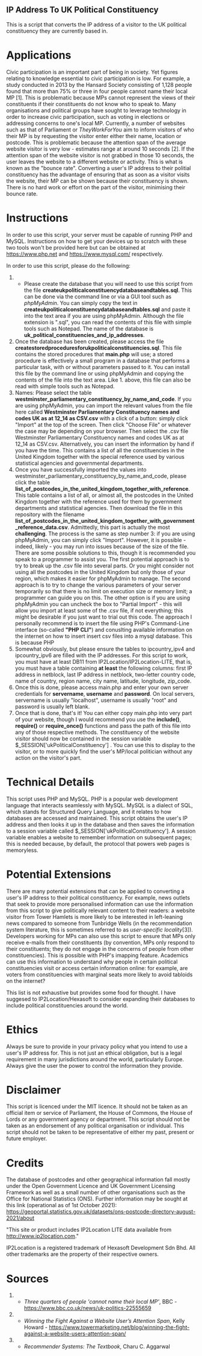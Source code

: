 ## IP Address To UK Political Constituency
This is a script that converts the IP address of a visitor to the UK political constituency they are currently based in. 

# Applications
Civic participation is an important part of being in society. Yet figures relating to knowledge essential to civic participation is low. For example, a study conducted in 2013 by the Hansard Society consisting of 1,128 people found that more than 75% or three in four people cannot name their local MP [1]. This is problematic because MPs cannot represent the views of their constituents if their constituents do not know who to speak to. Many organisations and political groups have sought to leverage technology in order to increase civic participation, such as voting in elections or addressing concerns to one's local MP. Currently, a number of websites such as that of Parliament or *TheyWorkForYou* aim to inform visitors of who their MP is by requesting the visitor enter either their name, location or postcode. This is problematic because the attention span of the average website visitor is very low - estimates range at around 10 seconds [2]. If the attention span of the website visitor is not grabbed in those 10 seconds, the user leaves the website to a different website or activity. This is what is known as the "bounce rate". Converting a user's IP address to their politial constituency has the advantage of ensuring that as soon as a visitor visits the website, their MP can be shown because their constituency is shown. There is no hard work or effort on the part of the visitor, minimising their bounce rate. 

# Instructions
In order to use this script, your server must be capable of running PHP and MySQL. Instructions on how to get your devices up to scratch with these two tools won't be provided here but can be obtained at https://www.php.net and https://www.mysql.com/ respectively.

In order to use this script, please do the following:
1. - Please create the database that you will need to use this script from the file **createukpoliticalconstituencydatabaseandtables.sql**. This can be done via the command line or via a GUI tool such as *phpMyAdmin*. You can simply copy the text in **createukpoliticalconstituencydatabaseandtables.sql** and paste it into the text area if you are using phpMyAdmin. Although the file extension is ".sql", you can read the contents of this file with simple tools such as Notepad. The name of the database is **uk_political_constituencies_and_ip_addresses**. 
2. Once the database has been created, please access the file **createstoredproceduresforukpoliticalconstituencies.sql**. This file contains the stored procedures that **main.php** will use; a stored procedure is effectively a small program in a database that performs a particular task, with or without parameters passed to it. You can install this file by the command line or using phpMyAdmin and copying the contents of the file into the text area. Like 1. above, this file can also be read with simple tools such as Notepad. 
3. Names: Please select the table **westminster_parliamentary_constituency_by_name_and_code**. If you are using phpMyAdmin, you can import the relevant values from the file here called **Westminster Parliamentary Constituency names and codes UK as at 12_14 as CSV.csv** with a click of a button: simply click "Import" at the top of the screen. Then click "Choose File" or whatever the case may be depending on your browser. Then select the .csv file Westminster Parliamentary Constituency names and codes UK as at 12_14 as CSV.csv. Alternatively, you can insert the information by hand if you have the time. This contains a list of all the constituencies in the United Kingdom together with the special reference used by various statistical agencies and governmental departments.
4. Once you have successfully imported the values into westminster_parliamentary_constituency_by_name_and_code, please click the table **list_of_postcodes_in_the_united_kingdom_together_with_reference**. This table contains a list of all, or almost all, the postcodes in the United Kingdom together with the reference used for them by government departments and statistical agencies. Then download the file in this repository with the filename **list_of_postcodes_in_the_united_kingdom_together_with_government_reference_data.csv**. Admittedly, this part is actually the most **challenging**. The process is the same as step number 3: if you are using phpMyAdmin, you can simply click "Import". However, it is possible - indeed, likely - you may run into issues because of the size of the file. There are some possible solutions to this, though it is recommended you speak to a programmer to assist you. The first potential approach is to try to break up the .csv file into several parts. Or you might consider not using all the postcodes in the United Kingdom but only those of your region, which makes it easier for phpMyAdmin to manage. The second approach is to try to change the various parameters of your server temporarily so that there is no limit on execution size or memory limit; a programmer can guide you on this. The other option is if you are using phpMyAdmin you can uncheck the box to "Partial Import" - this will allow you import at least some of the .csv file, if not everything; this might be desirable if you just want to trial out this code. The approach I personally recommend is to insert the file using PHP's Command-Line interface (so-called **"PHP CLI"**) and conuslting available information on the internet on how to insert insert csv files into a mysql database. This is because PHP  
5. Somewhat obviously, but please ensure the tables to ipcountry_ipv4 and ipcountry_ipv6 are filled with the IP addresses. For this script to work, you must have at least DB11 from IP2Location/IP2Location-LITE, that is, you must have a table containing **at least** the following columns: first IP address in netblock, last IP address in netblock, two-letter country code, name of country, region name, city name, latitude, longitude, zip_code. 
6. Once this is done, please access main.php and enter your own server credentials for **servername**, **username** and **password**. On local servers, servername is usually "localhost", username is usually "root" and password is usually left blank.
7. Once that is done, that's it! You can either copy main.php into very part of your website, though I would recommend you use the **include()**, **require()** or **require_once()** functions and pass the path of this file into any of those respective methods. The constituency of the website visitor should now be contained in the session variable $_SESSION['ukPoliticalConstituency'] . You can use this to display to the visitor, or to more quickly find the user's MP/local politician without any action on the visitor's part. 
  
# Technical Details
This script uses PHP and MySQL. PHP is a popular web development language that interacts seamlessly with MySQL. MySQL is a dialect of SQL, which stands for Structured Query Language, and it relates to how databases are accessed and maintained. This script obtains the user's IP address and then looks it up in the database and then saves the information to a session variable called $_SESSION['ukPoliticalConstituency']. A session variable enables a website to remember information on subsequent pages; this is needed because, by default, the protocol that powers web pages is memoryless. 

# Potential Extensions
There are many potential extensions that can be applied to converting a user's IP address to their political constituency. For example, news outlets that seek to provide more personalised information can use the information from this script to give politically relevant content to their readers: a website visitor from Tower Hamlets is more likely to be interested in left-leaning news compared to someone from Tunbridge Wells (in the recommendation system literature, this is sometimes referred to as *user-specific locality*[3]). Developers working for MPs can also use this script to ensure that MPs only receive e-mails from their constituents (by convention, MPs only respond to their constituents; they do not engage in the concerns of people from other constituencies). This is possible with PHP's imapping feature. Academics can use this information to understand why people in certain political constituencies visit or access certain information online: for example, are voters from constituencies with marginal seats more likely to avoid tabloids on the internet? 

This list is not exhaustive but provides some food for thought. I have suggesed to IP2Location/Hexasoft to consider expanding their databases to include political constituencies around the world. 

# Ethics
Always be sure to provide in your privacy policy what you intend to use a user's IP address for. This is not just an ethical obligation, but is a legal requirement in many jurisdictions around the world, particularly Europe. Always give the user the power to control the information they provide.

# Disclaimer
This script is licenced under the MIT licence. It should not be taken as an official item or service of Parliament, the House of Commons, the House of Lords or any government agency or department. This script should not be taken as an endorsement of any political organisation or individual. This script should not be taken to be representative of either my past, present or future employer.

# Credits

The database of postcodes and other geographical information fall mostly under the Open Government Licence and UK Government Licensing Framework as well as a small number of other organisations such as the Office for National Statistics (ONS). Further information may be sought at this link (operational as of 1st October 2021): https://geoportal.statistics.gov.uk/datasets/ons-postcode-directory-august-2021/about

"This site or product includes IP2Location LITE data available from http://www.ip2location.com."

IP2Location is a registered trademark of Hexasoft Development Sdn Bhd. All other trademarks are the property of their respective owners.

# Sources
1. - *Three quarters of people 'cannot name their local MP'*, BBC  - https://www.bbc.co.uk/news/uk-politics-22555659
2. - *Winning the Fight Against a Website User’s Attention Span*, Kelly Howard - https://www.towermarketing.net/blog/winning-the-fight-against-a-website-users-attention-span/
3. - *Recommender Systems: The Textbook*, Charu C. Aggarwal
